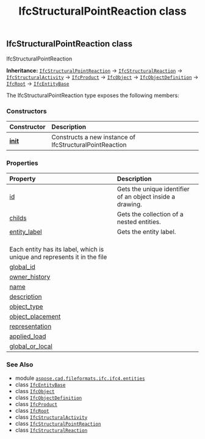 ﻿---
title: IfcStructuralPointReaction class
second_title: Aspose.CAD for Python via .NET API References
description: 
type: docs
weight: 6570
url: /python-net/aspose.cad.fileformats.ifc.ifc4.entities/ifcstructuralpointreaction/
is_root: false
---

## IfcStructuralPointReaction class

IfcStructuralPointReaction



**Inheritance:** [`IfcStructuralPointReaction`](/cad/python-net/aspose.cad.fileformats.ifc.ifc4.entities/ifcstructuralpointreaction) → 
[`IfcStructuralReaction`](/cad/python-net/aspose.cad.fileformats.ifc.ifc4.entities/ifcstructuralreaction) → 
[`IfcStructuralActivity`](/cad/python-net/aspose.cad.fileformats.ifc.ifc4.entities/ifcstructuralactivity) → 
[`IfcProduct`](/cad/python-net/aspose.cad.fileformats.ifc.ifc4.entities/ifcproduct) → 
[`IfcObject`](/cad/python-net/aspose.cad.fileformats.ifc.ifc4.entities/ifcobject) → 
[`IfcObjectDefinition`](/cad/python-net/aspose.cad.fileformats.ifc.ifc4.entities/ifcobjectdefinition) → 
[`IfcRoot`](/cad/python-net/aspose.cad.fileformats.ifc.ifc4.entities/ifcroot) → 
[`IfcEntityBase`](/cad/python-net/aspose.cad.fileformats.ifc/ifcentitybase)



The IfcStructuralPointReaction type exposes the following members:

### Constructors
| Constructor | Description |
| :- | :- |
| [__init__](/cad/python-net/aspose.cad.fileformats.ifc.ifc4.entities/ifcstructuralpointreaction/__init__/#) | Constructs a new instance of IfcStructuralPointReaction |


### Properties
| Property | Description |
| :- | :- |
| [id](/cad/python-net/aspose.cad.fileformats.ifc.ifc4.entities/ifcstructuralpointreaction/id) | Gets the unique identifier of an object inside a drawing. |
| [childs](/cad/python-net/aspose.cad.fileformats.ifc.ifc4.entities/ifcstructuralpointreaction/childs) | Gets the collection of a nested entities. |
| [entity_label](/cad/python-net/aspose.cad.fileformats.ifc.ifc4.entities/ifcstructuralpointreaction/entity_label) | Gets the entity label.<br/>Each entity has its label, which is unique and represents it in the file |
| [global_id](/cad/python-net/aspose.cad.fileformats.ifc.ifc4.entities/ifcstructuralpointreaction/global_id) |  |
| [owner_history](/cad/python-net/aspose.cad.fileformats.ifc.ifc4.entities/ifcstructuralpointreaction/owner_history) |  |
| [name](/cad/python-net/aspose.cad.fileformats.ifc.ifc4.entities/ifcstructuralpointreaction/name) |  |
| [description](/cad/python-net/aspose.cad.fileformats.ifc.ifc4.entities/ifcstructuralpointreaction/description) |  |
| [object_type](/cad/python-net/aspose.cad.fileformats.ifc.ifc4.entities/ifcstructuralpointreaction/object_type) |  |
| [object_placement](/cad/python-net/aspose.cad.fileformats.ifc.ifc4.entities/ifcstructuralpointreaction/object_placement) |  |
| [representation](/cad/python-net/aspose.cad.fileformats.ifc.ifc4.entities/ifcstructuralpointreaction/representation) |  |
| [applied_load](/cad/python-net/aspose.cad.fileformats.ifc.ifc4.entities/ifcstructuralpointreaction/applied_load) |  |
| [global_or_local](/cad/python-net/aspose.cad.fileformats.ifc.ifc4.entities/ifcstructuralpointreaction/global_or_local) |  |



### See Also
* module [`aspose.cad.fileformats.ifc.ifc4.entities`](..)
* class [`IfcEntityBase`](/cad/python-net/aspose.cad.fileformats.ifc/ifcentitybase)
* class [`IfcObject`](/cad/python-net/aspose.cad.fileformats.ifc.ifc4.entities/ifcobject)
* class [`IfcObjectDefinition`](/cad/python-net/aspose.cad.fileformats.ifc.ifc4.entities/ifcobjectdefinition)
* class [`IfcProduct`](/cad/python-net/aspose.cad.fileformats.ifc.ifc4.entities/ifcproduct)
* class [`IfcRoot`](/cad/python-net/aspose.cad.fileformats.ifc.ifc4.entities/ifcroot)
* class [`IfcStructuralActivity`](/cad/python-net/aspose.cad.fileformats.ifc.ifc4.entities/ifcstructuralactivity)
* class [`IfcStructuralPointReaction`](/cad/python-net/aspose.cad.fileformats.ifc.ifc4.entities/ifcstructuralpointreaction)
* class [`IfcStructuralReaction`](/cad/python-net/aspose.cad.fileformats.ifc.ifc4.entities/ifcstructuralreaction)
